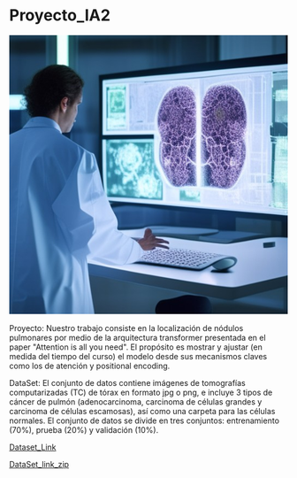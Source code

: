 # Proyecto_IA2
![Banner](Baner.jpeg)

Proyecto:
Nuestro trabajo consiste en la localización de nódulos pulmonares por medio de la arquitectura transformer 
presentada en el paper "Attention is all you need". El propósito es mostrar y ajustar (en medida del tiempo del curso) 
el modelo desde sus mecanismos claves como los de atención y positional encoding.

DataSet: 
El conjunto de datos contiene imágenes de tomografías computarizadas (TC) de tórax en formato jpg o png,
e incluye 3 tipos de cáncer de pulmón (adenocarcinoma, carcinoma de células grandes y carcinoma de células escamosas),
así como una carpeta para las células normales.
El conjunto de datos se divide en tres conjuntos: entrenamiento (70%), prueba (20%) y validación (10%).

[Dataset_Link](https://www.kaggle.com/datasets/mohamedhanyyy/chest-ctscan-images/)

[DataSet_link_zip](https://www.kaggle.com/datasets/mohamedhanyyy/chest-ctscan-images/download?datasetVersionNumber=1)
